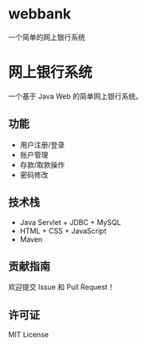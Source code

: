 # webbank
一个简单的网上银行系统

# 网上银行系统

一个基于 Java Web 的简单网上银行系统。

## 功能
- 用户注册/登录
- 账户管理
- 存款/取款操作
- 密码修改

## 技术栈
- Java Servlet + JDBC + MySQL
- HTML + CSS + JavaScript
- Maven

## 贡献指南
欢迎提交 Issue 和 Pull Request！

## 许可证
MIT License
